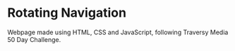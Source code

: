 # Rotating Navigation

Webpage made using HTML, CSS and JavaScript, following Traversy Media 50 Day Challenge.
